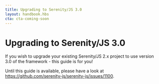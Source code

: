 ```yaml
---
title: Upgrading to Serenity/JS 3.0
layout: handbook.hbs
cta: cta-coming-soon
---
```


# Upgrading to Serenity/JS 3.0

If you wish to upgrade your existing Serenity/JS 2.x project to use version 3.0 of the framework - this guide is for you!

Until this guide is available, please have a look at https://github.com/serenity-js/serenity-js/issues/1100.